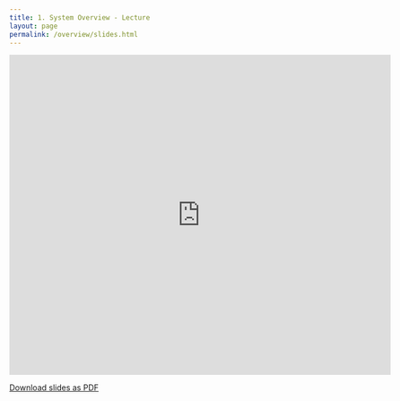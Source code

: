 ```yaml
---
title: 1. System Overview - Lecture
layout: page
permalink: /overview/slides.html
---
```


<iframe src="https://www.slideshare.net/slideshow/embed_code/key/i53sP650vRxhy5" width="680" height="571" frameborder="0" marginwidth="0" marginheight="0" scrolling="no"></iframe>

[Download slides as PDF]({{site.baseurl}}/slides/flink_overview.pdf)